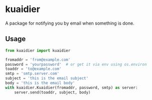 # kuaidier

A package for notifying you by email when something is done.

## Usage

```python
from kuaidier import kuaidier

fromaddr = 'from@example.com'
password = 'yourpassword'  # or get it via env using os.environ
toaddr = 'to@example.com'
smtp = 'smtp.server.com'
subject = 'this is the email subject'
body = 'this is the email body'
with kuaidier.Kuaidier(fromaddr, password, smtp) as server:
    server.send(toaddr, subject, body)
```
